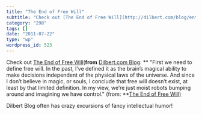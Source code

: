 ```yaml
---
title: "The End of Free Will"
subtitle: "Check out [The End of Free Will](http://dilbert.com/blog/entry/the_end_of_free_will/)(**from** [Dilb..."
category: "298"
tags: []
date: "2011-07-22"
type: "wp"
wordpress_id: 523
---
```

Check out [The End of Free Will](http://dilbert.com/blog/entry/the_end_of_free_will/)(**from** [Dilbert.com Blog](http://dilbert.com/blog/entry.feed/):
** "First we need to define free will. In the past, I’ve defined it as the brain’s magical ability to make decisions independent of the physical laws of the universe. And since I don’t believe in magic, or souls, I conclude that free will doesn’t exist, at least by that limited definition. In my view, we’re just moist robots bumping around and imagining we have control." (from: **[The End of Free Will) ](http://dilbert.com/blog/entry/the_end_of_free_will/) 

 Dilbert Blog often has crazy excursions of fancy intellectual humor!